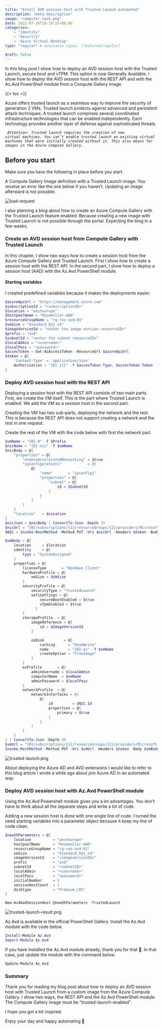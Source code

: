 ```yaml
---
title: "Enroll AVD session host with Trusted Launch automated"
description: "meta description"
image: "computer-lock.png"
date: 2022-07-26T18:19:25+06:00
categories:
    - "Identity"
    - "Security"
    - 'Azure Virtual Desktop'
type: "regular" # available types: [featured/regular]

draft: false
---
```


In this blog post I show how to deploy an AVD session host with the Trusted Launch, secure boot and vTPM. This option is now Generally Available. I show how to deploy the AVD session host with the REST API and with the Az.Avd PowerShell module from a Compute Gallery image.

{{< toc >}}

Azure offers trusted launch as a seamless way to improve the security of generation 2 VMs. Trusted launch protects against advanced and persistent attack techniques. A trusted launch comprises several coordinated infrastructure technologies that can be enabled independently. Each technology provides another layer of defense against sophisticated threats.

<code> <i>Attention: Trusted launch requires the creation of new virtual machines. You can’t enable trusted launch on existing virtual machines that were initially created without it. This also means for images in the Azure Compute Gallery.
</i></code>



## Before you start
Make sure you have the following in place before you start.

A Compute Gallery Image definition with a Trusted Launch image. You receive an error like the one below if you haven’t. Updating an image afterward is not possible.

![bad-request](bad-request.png)

I also planning a blog about how to create an Azure Compute Gallery with the Trusted Launch feature enabled. Because creating a new image with Trusted Launch is not possible through the portal. Expecting the blog in a few weeks.

### Create an AVD session host from Compute Gallery with Trusted Launch
In this chapter, I show two ways how to create a session host from the Azure Compute Gallery and Trusted Launch. First I show how to create a session host with the REST API. In the second part, I show how to deploy a session host (AAD) with the Az.Avd PowerShell module.

#### Starting variables
I created predefined variables because it makes the deployments easier.


```powershell
$azureApiUrl = "https://management.azure.com"
$subscriptionId = "<subscriptionID>"
$location = "westeurope"
$hostpoolName = "Rozemuller-AAD"
$resourceGroupName = "rg-roz-avd-01"
$vmSize = "Standard_D2s_v4"
$imageVersionId = "<enter the image version resourceID>"
$prefix = "avd"
$subnetId = "<enter the subnet resourceID>"
$localAdmin = "<username>"
$localPass = "<password>"
$accesToken = Get-AzAccessToken -ResourceUrl $azureApiUrl
$token = @{
    'Content-Type' = 'application/json'
    Authorization = "{0} {1}" -f $accesToken.Type, $accesToken.Token
}
```


### Deploy AVD session host with the REST API
Deploying a session host with the REST API consists of two main parts. First, we create the VM itself. This is the part where Trusted Launch is enabled. We add the VM as a session host in the second part.

Creating the VM has two sub-parts, deploying the network and the rest. This is because the REST API does not support creating a network and the rest in one request.

Create the rest of the VM with the code below with first the network part.

```powershell
$vmName = "{0}-0" -f $Prefix
$nicName = "{0}-nic" -f $vmName
$nicBody = @{
    "properties" = @{
        "enableAcceleratedNetworking" = $true
        "ipConfigurations"            = @(
            @{
                "name"       = "ipconfig1"
                "properties" = @{
                    "subnet" = @{
                        id = $SubnetId
                    }
                }
            }
        )
    }
    "location"   = $Location
}
$nicJson = $nicBody | ConvertTo-Json -Depth 15
$nicUrl = "{0}/subscriptions/{1}/resourceGroups/{2}/providers/Microsoft.Network/networkInterfaces/{3}?api-version=2021-03-01" -f $azureApiUrl, $subscriptionId, $ResourceGroupName, $nicName
$NIC = Invoke-RestMethod -Method PUT -Uri $nicUrl -Headers $token -Body $nicJson
```

```powershell
$vmBody = @{
    location     = $location
    identity     = @{
        type = "SystemAssigned"
    }
    properties = @{
        licenseType       = "Windows_Client"
        hardwareProfile = @{
            vmSize = $VmSize
        }
        securityProfile = @{
            securityType = "TrustedLaunch"
            uefiSettings = @{
                secureBootEnabled = $true
                vTpmEnabled = $true
              }
        }
        storageProfile  = @{
            imageReference = @{
                id = $ImageVersionId
            }

            osDisk         = @{
                caching      = "ReadWrite"
                name         = "{0}-os" -f $vmName
                createOption = "FromImage"
            }
        }
        osProfile       = @{
            adminUsername = $localAdmin
            computerName  = $vmName
            adminPassword = $localPass
        }
        networkProfile  = @{
            networkInterfaces = @(
                @{
                    id         = $NIC.Id
                    properties = @{
                        primary = $true
                    }
                }
            )
        }
    }
} | ConvertTo-Json -Depth 99
$vmUrl = "{0}/subscriptions/{1}/resourceGroups/{2}/providers/Microsoft.Compute/virtualMachines/{3}?api-version={4}" -f $azureApiUrl, $subscriptionId, $resourceGroupName, $vmName, '2021-11-01'
Invoke-RestMethod -Method PUT -Uri $vmUrl -Headers $token -Body $vmBody
```

![trusted-launch.png](trusted-launch.png)

About deploying the Azure AD and AVD extensions I would like to refer to this blog article I wrote a while ago about join Azure AD in an automated way.

### Deploy AVD session host with Az.Avd PowerShell module
Using the Az.Avd Powershell module gives you a lot advantages. You don’t have to think about all the separate steps and write a lot of code.

Adding a new session host is done with one single line of code. I turned the need starting variables into a parameter object because it keep my line of code clean.

```powershell
$newShParameters = @{
    location          = "westeurope"
    hostpoolName      = "Rozemuller-AAD"
    resourceGroupName = "rg-roz-avd-01"
    vmSize            = "Standard_D2s_v4"
    imageVersionId    = "<imageversionID>"
    prefix            = "avd"
    subnetId          = "<subnetID>"
    localAdmin        = "<username>"
    localPass         = "<password>"
    initialNumber     = 9
    sessionHostCount  = 1
    disktype          = "Premium_LRS"
}

New-AvdAadSessionHost @newShParameters -TrustedLaunch
```

![trusted-launch-result.png](trusted-launch-result.png)

Az.Avd is available in the official PowerShell Gallery. Install the Az.Avd module with the code below.

```powershell
Install-Module Az.Avd
Import-Module Az.Avd
```

If you have installed the Az.Avd module already, thank you for that 🙏. In that case, just update the module with the command below.

```powershell
Update-Module Az.Avd
```

### Summary
Thank you for reading my blog post about how to deploy an AVD session host with Trusted Launch from a custom image from the Azure Compute Gallery. I show two ways, the REST API and the Az.Avd PowerShell module. The Compute Gallery image must be “trusted-launch-enabled”.

I hope you got a bit inspired.

Enjoy your day and happy automating 👋